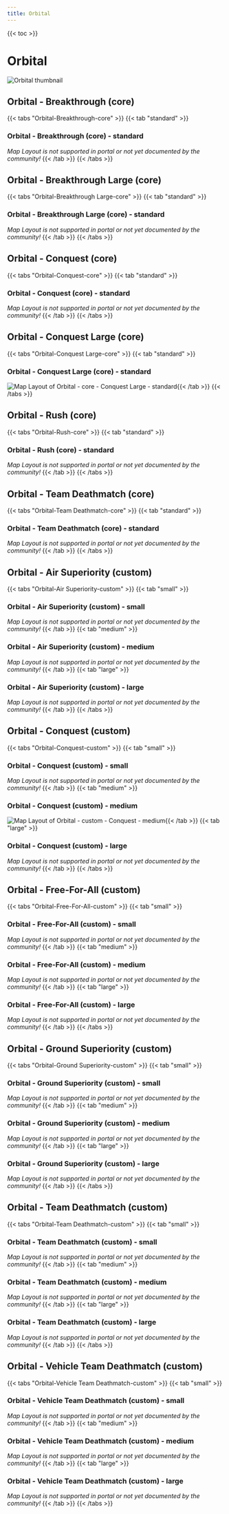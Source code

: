 ```yaml
---
title: Orbital
---
```


{{< toc >}}

# Orbital

![Orbital thumbnail](../images/thumbnails/orbital_thumbnail.jpg)

## Orbital - Breakthrough (core)

{{< tabs "Orbital-Breakthrough-core" >}}
{{< tab "standard" >}}
### Orbital - Breakthrough (core) - standard

_Map Layout is not supported in portal or not yet documented by the community!_
{{< /tab >}}
{{< /tabs >}}
## Orbital - Breakthrough Large (core)

{{< tabs "Orbital-Breakthrough Large-core" >}}
{{< tab "standard" >}}
### Orbital - Breakthrough Large (core) - standard

_Map Layout is not supported in portal or not yet documented by the community!_
{{< /tab >}}
{{< /tabs >}}
## Orbital - Conquest (core)

{{< tabs "Orbital-Conquest-core" >}}
{{< tab "standard" >}}
### Orbital - Conquest (core) - standard

_Map Layout is not supported in portal or not yet documented by the community!_
{{< /tab >}}
{{< /tabs >}}
## Orbital - Conquest Large (core)

{{< tabs "Orbital-Conquest Large-core" >}}
{{< tab "standard" >}}
### Orbital - Conquest Large (core) - standard

![Map Layout of Orbital - core - Conquest Large - standard](../images/layouts/orbital_conquestlarge_core_standard.png){{< /tab >}}
{{< /tabs >}}
## Orbital - Rush (core)

{{< tabs "Orbital-Rush-core" >}}
{{< tab "standard" >}}
### Orbital - Rush (core) - standard

_Map Layout is not supported in portal or not yet documented by the community!_
{{< /tab >}}
{{< /tabs >}}
## Orbital - Team Deathmatch (core)

{{< tabs "Orbital-Team Deathmatch-core" >}}
{{< tab "standard" >}}
### Orbital - Team Deathmatch (core) - standard

_Map Layout is not supported in portal or not yet documented by the community!_
{{< /tab >}}
{{< /tabs >}}
## Orbital - Air Superiority (custom)

{{< tabs "Orbital-Air Superiority-custom" >}}
{{< tab "small" >}}
### Orbital - Air Superiority (custom) - small

_Map Layout is not supported in portal or not yet documented by the community!_
{{< /tab >}}
{{< tab "medium" >}}
### Orbital - Air Superiority (custom) - medium

_Map Layout is not supported in portal or not yet documented by the community!_
{{< /tab >}}
{{< tab "large" >}}
### Orbital - Air Superiority (custom) - large

_Map Layout is not supported in portal or not yet documented by the community!_
{{< /tab >}}
{{< /tabs >}}
## Orbital - Conquest (custom)

{{< tabs "Orbital-Conquest-custom" >}}
{{< tab "small" >}}
### Orbital - Conquest (custom) - small

_Map Layout is not supported in portal or not yet documented by the community!_
{{< /tab >}}
{{< tab "medium" >}}
### Orbital - Conquest (custom) - medium

![Map Layout of Orbital - custom - Conquest - medium](../images/layouts/orbital_conquest_custom_medium.png){{< /tab >}}
{{< tab "large" >}}
### Orbital - Conquest (custom) - large

_Map Layout is not supported in portal or not yet documented by the community!_
{{< /tab >}}
{{< /tabs >}}
## Orbital - Free-For-All (custom)

{{< tabs "Orbital-Free-For-All-custom" >}}
{{< tab "small" >}}
### Orbital - Free-For-All (custom) - small

_Map Layout is not supported in portal or not yet documented by the community!_
{{< /tab >}}
{{< tab "medium" >}}
### Orbital - Free-For-All (custom) - medium

_Map Layout is not supported in portal or not yet documented by the community!_
{{< /tab >}}
{{< tab "large" >}}
### Orbital - Free-For-All (custom) - large

_Map Layout is not supported in portal or not yet documented by the community!_
{{< /tab >}}
{{< /tabs >}}
## Orbital - Ground Superiority (custom)

{{< tabs "Orbital-Ground Superiority-custom" >}}
{{< tab "small" >}}
### Orbital - Ground Superiority (custom) - small

_Map Layout is not supported in portal or not yet documented by the community!_
{{< /tab >}}
{{< tab "medium" >}}
### Orbital - Ground Superiority (custom) - medium

_Map Layout is not supported in portal or not yet documented by the community!_
{{< /tab >}}
{{< tab "large" >}}
### Orbital - Ground Superiority (custom) - large

_Map Layout is not supported in portal or not yet documented by the community!_
{{< /tab >}}
{{< /tabs >}}
## Orbital - Team Deathmatch (custom)

{{< tabs "Orbital-Team Deathmatch-custom" >}}
{{< tab "small" >}}
### Orbital - Team Deathmatch (custom) - small

_Map Layout is not supported in portal or not yet documented by the community!_
{{< /tab >}}
{{< tab "medium" >}}
### Orbital - Team Deathmatch (custom) - medium

_Map Layout is not supported in portal or not yet documented by the community!_
{{< /tab >}}
{{< tab "large" >}}
### Orbital - Team Deathmatch (custom) - large

_Map Layout is not supported in portal or not yet documented by the community!_
{{< /tab >}}
{{< /tabs >}}
## Orbital - Vehicle Team Deathmatch (custom)

{{< tabs "Orbital-Vehicle Team Deathmatch-custom" >}}
{{< tab "small" >}}
### Orbital - Vehicle Team Deathmatch (custom) - small

_Map Layout is not supported in portal or not yet documented by the community!_
{{< /tab >}}
{{< tab "medium" >}}
### Orbital - Vehicle Team Deathmatch (custom) - medium

_Map Layout is not supported in portal or not yet documented by the community!_
{{< /tab >}}
{{< tab "large" >}}
### Orbital - Vehicle Team Deathmatch (custom) - large

_Map Layout is not supported in portal or not yet documented by the community!_
{{< /tab >}}
{{< /tabs >}}
